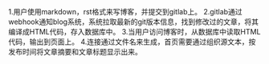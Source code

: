 1.用户使用markdown，rst格式来写博客，并提交到gitlab上。
2.gitlab通过webhook通知blog系统，系统拉取最新的git版本信息，找到修改过的文章，将其编译成HTML代码，存入数据库中。
3.当用户访问博客时，从数据库中读取HTML代码，输出到页面上。
4.连接通过文件名来生成，首页需要通过组织源文本，按发布时间将文章摘要和文章标题显示出来。

